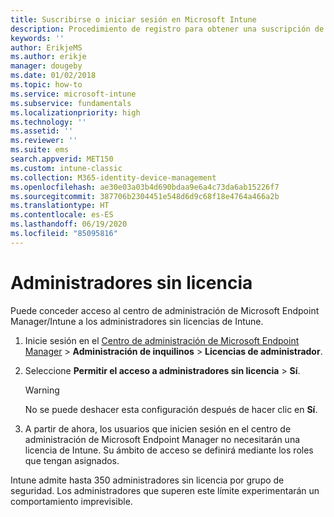 ```yaml
---
title: Suscribirse o iniciar sesión en Microsoft Intune
description: Procedimiento de registro para obtener una suscripción de Microsoft Intune o de inicio de sesión para comenzar una suscripción.
keywords: ''
author: ErikjeMS
ms.author: erikje
manager: dougeby
ms.date: 01/02/2018
ms.topic: how-to
ms.service: microsoft-intune
ms.subservice: fundamentals
ms.localizationpriority: high
ms.technology: ''
ms.assetid: ''
ms.reviewer: ''
ms.suite: ems
search.appverid: MET150
ms.custom: intune-classic
ms.collection: M365-identity-device-management
ms.openlocfilehash: ae30e03a03b4d690bdaa9e6a4c73da6ab15226f7
ms.sourcegitcommit: 387706b2304451e548d6d9c68f18e4764a466a2b
ms.translationtype: HT
ms.contentlocale: es-ES
ms.lasthandoff: 06/19/2020
ms.locfileid: "85095816"
---
```

# <a name="unlicensed-admins"></a>Administradores sin licencia

Puede conceder acceso al centro de administración de Microsoft Endpoint Manager/Intune a los administradores sin licencias de Intune.

1. Inicie sesión en el [Centro de administración de Microsoft Endpoint Manager](https://go.microsoft.com/fwlink/?linkid=2109431) > **Administración de inquilinos** > **Licencias de administrador**.
2. Seleccione **Permitir el acceso a administradores sin licencia** > **Sí**.
    >[!WARNING]
    >No se puede deshacer esta configuración después de hacer clic en **Sí**.

3. A partir de ahora, los usuarios que inicien sesión en el centro de administración de Microsoft Endpoint Manager no necesitarán una licencia de Intune. Su ámbito de acceso se definirá mediante los roles que tengan asignados.

Intune admite hasta 350 administradores sin licencia por grupo de seguridad. Los administradores que superen este límite experimentarán un comportamiento imprevisible.




